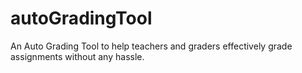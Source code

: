 # autoGradingTool
An Auto Grading Tool to help teachers and graders effectively grade assignments without any hassle.
